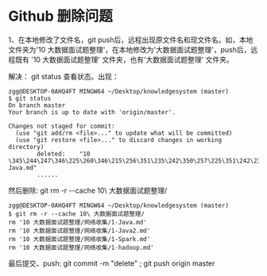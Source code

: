 # Github 删除问题

1、在本地修改了文件名，git push后，远程出现原文件名和现文件名。如，本地文件夹为'10 大数据面试题整理'，在本地修改为'大数据面试题整理'，push后，远程既有 '10 大数据面试题整理' 文件夹，也有'大数据面试题整理' 文件夹。

解决： git status 查看状态。出现：

    zgg@DESKTOP-0AHQ4FT MINGW64 ~/Desktop/knowledgesystem (master)
    $ git status                                                                                                            On branch master
    Your branch is up to date with 'origin/master'.

    Changes not staged for commit:
      (use "git add/rm <file>..." to update what will be committed)
      (use "git restore <file>..." to discard changes in working directory)
            deleted:    "10 \345\244\247\346\225\260\346\215\256\351\235\242\350\257\225\351\242\230\346\225\264\347\220\206/\347\275\221\347\273\234\346\224\266\351\233\206/1-Java.md"
            ......

然后删除: git rm -r --cache 10\ 大数据面试题整理/  

    zgg@DESKTOP-0AHQ4FT MINGW64 ~/Desktop/knowledgesystem (master)
    $ git rm -r --cache 10\ 大数据面试题整理/
    rm '10 大数据面试题整理/网络收集/1-Java.md'
    rm '10 大数据面试题整理/网络收集/1-Java2.md'
    rm '10 大数据面试题整理/网络收集/1-Spark.md'
    rm '10 大数据面试题整理/网络收集/1-hadoop.md'

最后提交、push:  git commit -m "delete"  ;   git push origin master
